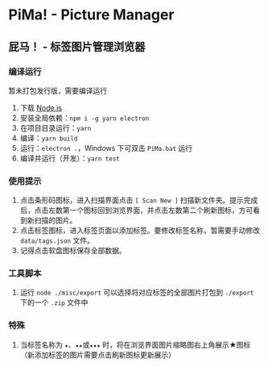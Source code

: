 # PiMa! - Picture Manager
## 屁马！ - 标签图片管理浏览器

### 编译运行

暂未打包发行版，需要编译运行  

1. 下载 [Node.js](https://nodejs.org/en/)
2. 安装全局依赖：`npm i -g yarn electron`
3. 在项目目录运行：`yarn`
4. 编译：`yarn build`
5. 运行：`electron .`，Windows 下可双击 `PiMa.bat` 运行
6. 编译并运行（开发）：`yarn test`

### 使用提示

1. 点击条形码图标，进入扫描界面点击 `[ Scan New ]` 扫描新文件夹。提示完成后，点击左数第一个图标回到浏览界面，并点击左数第二个刷新图标，方可看到新扫描的图片。
2. 点击标签图标，进入标签页面以添加标签。要修改标签名称，暂需要手动修改 `data/tags.json` 文件。
3. 记得点击软盘图标保存全部数据。

### 工具脚本

1. 运行 `node ./misc/export` 可以选择将对应标签的全部图片打包到 `./export` 下的一个 `.zip` 文件中

### 特殊

1. 当标签名称为 `★`、`★★`或`★★★` 时，将在浏览界面图片缩略图右上角展示★图标（新添加标签的图片需要点击刷新图标更新展示）
